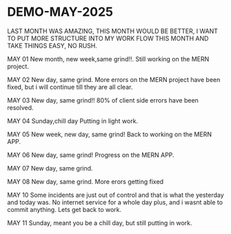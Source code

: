 # DEMO-MAY-2025
LAST MONTH WAS AMAZING, THIS MONTH WOULD BE BETTER, I WANT TO PUT MORE STRUCTURE INTO MY WORK FLOW THIS MONTH AND TAKE THINGS EASY, NO RUSH.

MAY 01
New month, new week,same grind!!.
Still working on the MERN project.

MAY 02
New day, same grind.
More errors on the MERN project have been fixed, but i will continue till they are all clear.

MAY 03
New day, same grind!!
80% of client side errors have been resolved.

MAY 04
Sunday,chill day
Putting in light work.

MAY 05
New week, new day, same grind!
Back to working on the MERN APP.

MAY 06
New day, same grind!
Progress on the MERN APP.

MAY 07
New day, same grind.

MAY 08
New day, same grind.
More erors getting fixed

MAY 10
Some incidents are just out of control and that is what the yesterday and today was.
No internet service for a whole day plus, and i wasnt able to commit anything.
Lets get back to work.

MAY 11
Sunday, meant you be a chill day, but still putting in work.
